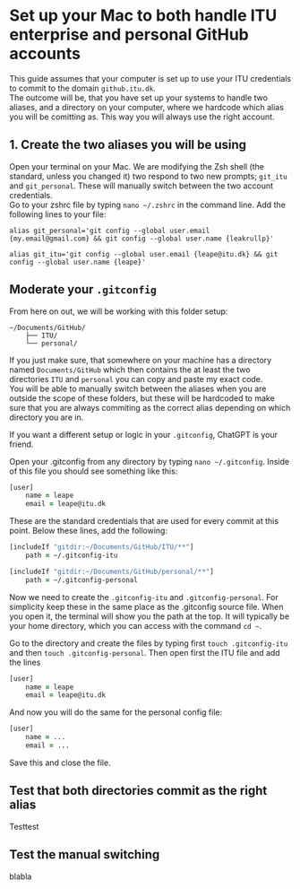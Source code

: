 # Set up your Mac to both handle ITU enterprise and personal GitHub accounts

This guide assumes that your computer is set up to use your ITU credentials to commit to the domain `github.itu.dk`.\
The outcome will be, that you have set up your systems to handle two aliases, and a directory on your computer, where we hardcode which alias you will be comitting as. This way you will always use the right account.

## 1. Create the two aliases you will be using

Open your terminal on your Mac. We are modifying the Zsh shell (the standard, unless you changed it) two respond to two new prompts; `git_itu` and `git_personal`. These will manually switch between the two account credentials.\
Go to your zshrc file by typing `nano ~/.zshrc` in the command line.
Add the following lines to your file:

```
alias git_personal='git config --global user.email {my.email@gmail.com} && git config --global user.name {leakrullp}'

alias git_itu='git config --global user.email {leape@itu.dk} && git config --global user.name {leape}'
```

## Moderate your `.gitconfig`

From here on out, we will be working with this folder setup:

```
~/Documents/GitHub/
    ├── ITU/
    └── personal/
```

If you just make sure, that somewhere on your machine has a directory named `Documents/GitHub` which then contains the at least the two directories `ITU` and `personal` you can copy and paste my exact code.\
You will be able to manually switch between the aliases when you are outside the scope of these folders, but these will be hardcoded to make sure that you are always commiting as the correct alias depending on which directory you are in.

If you want a different setup or logic in your `.gitconfig`, ChatGPT is your friend.

Open your .gitconfig from any directory by typing `nano ~/.gitconfig`. Inside of this file you should see something like this:

```zsh
[user]
    name = leape
    email = leape@itu.dk
```

These are the standard credentials that are used for every commit at this point. Below these lines, add the following:

```zsh
[includeIf "gitdir:~/Documents/GitHub/ITU/**"]
    path = ~/.gitconfig-itu

[includeIf "gitdir:~/Documents/GitHub/personal/**"]
    path = ~/.gitconfig-personal
```

Now we need to create the `.gitconfig-itu` and `.gitconfig-personal`. For simplicity keep these in the same place as the .gitconfig source file. When you open it, the terminal will show you the path at the top. It will typically be your home directory, which you can access with the command `cd ~`.

Go to the directory and create the files by typing first `touch .gitconfig-itu` and then `touch .gitconfig-personal`. Then open first the ITU file and add the lines

```zsh
[user]
    name = leape
    email = leape@itu.dk
```

And now you will do the same for the personal config file:

```zsh
[user]
    name = ...
    email = ...
```

Save this and close the file.

## Test that both directories commit as the right alias

Testtest

## Test the manual switching

blabla
